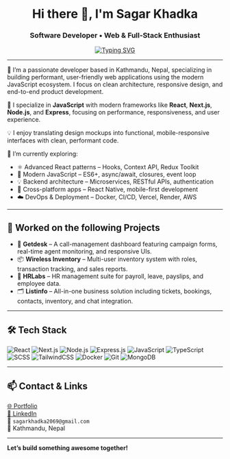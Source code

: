 <h1 align="center">Hi there 👋, I'm Sagar Khadka</h1>
<h3 align="center">Software Developer • Web & Full‑Stack Enthusiast</h3>

<p align="center">
  <a href="https://sagarkhadka.info.np">
    <img src="https://readme-typing-svg.demolab.com/?lines=React%20%7C%20Next.js%20%7C%20Node.js%20%7C%20Express;Building%20Modern%20Web%20Apps;Performance%20&%20Mobile‑First;Let's%20Build%20Together!&center=true&width=600&height=40" alt="Typing SVG"/>
  </a>
</p>

---

🎯 I’m a passionate developer based in Kathmandu, Nepal, specializing in building performant, user-friendly web applications using the modern JavaScript ecosystem. I focus on clean architecture, responsive design, and end-to-end product development.

🌱 I specialize in **JavaScript** with modern frameworks like **React**, **Next.js**, **Node.js**, and **Express**, focusing on performance, responsiveness, and user experience.

💡 I enjoy translating design mockups into functional, mobile-responsive interfaces with clean, performant code.

🔭 I’m currently exploring:
- ⚛️ Advanced React patterns – Hooks, Context API, Redux Toolkit
- 📜 Modern JavaScript – ES6+, async/await, closures, event loop
- 💡 Backend architecture – Microservices, RESTful APIs, authentication
- 📲 Cross-platform apps – React Native, mobile-first development
- ☁️ DevOps & Deployment – Docker, CI/CD, Vercel, Render, AWS

---

## 💼 Worked on the following Projects

- 🚀 **Getdesk** – A call-management dashboard featuring campaign forms, real-time agent monitoring, and responsive UIs.
- 📦 **Wireless Inventory** – Multi-user inventory system with roles, transaction tracking, and sales reports.
- 👥 **HRLabs** – HR management suite for payroll, leave, payslips, and employee data.
- 🗂 **Listinfo** – All-in-one business solution including tickets, bookings, contacts, inventory, and chat integration.

---

## 🛠 Tech Stack

![React](https://img.shields.io/badge/-React-20232A?style=flat&logo=react)
![Next.js](https://img.shields.io/badge/-Next.js-000000?style=flat&logo=nextdotjs)
![Node.js](https://img.shields.io/badge/-Node.js-339933?style=flat&logo=nodedotjs&logoColor=white)
![Express.js](https://img.shields.io/badge/-Express.js-000000?style=flat&logo=express)
![JavaScript](https://img.shields.io/badge/-JavaScript-F7DF1E?style=flat&logo=javascript&logoColor=black)
![TypeScript](https://img.shields.io/badge/-TypeScript-3178C6?style=flat&logo=typescript)
![SCSS](https://img.shields.io/badge/-SCSS-CC6699?style=flat&logo=sass)
![TailwindCSS](https://img.shields.io/badge/-TailwindCSS-06B6D4?style=flat&logo=tailwindcss)
![Docker](https://img.shields.io/badge/-Docker-2496ED?style=flat&logo=docker&logoColor=white)
![Git](https://img.shields.io/badge/-Git-F05032?style=flat&logo=git)
![MongoDB](https://img.shields.io/badge/-MongoDB-4EA94B?style=flat&logo=mongodb)

---

## 📫 Contact & Links

[🌐 Portfolio](https://sagarkhadka.info.np)  
[🔗 LinkedIn](https://www.linkedin.com/in/sagar-khadkaa)  
📧 `sagarkhadka2069@gmail.com`  
📍 Kathmandu, Nepal  

---

**Let’s build something awesome together!**
